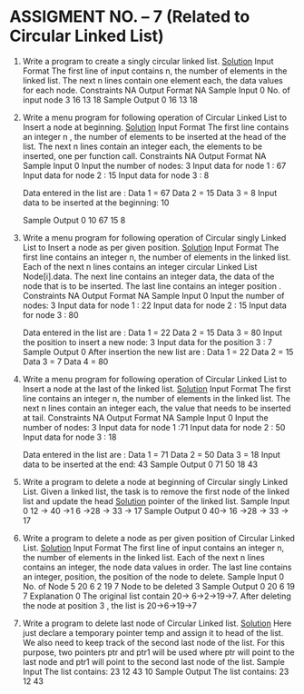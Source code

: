 # ASSIGMENT NO. – 7 (Related to Circular Linked List)

1. Write a program to create a singly circular linked list. [Solution](1_CircularLinkedList.py)
   Input Format
   The first line of input contains n, the number of elements in the linked list. The next n lines
   contain one element each, the data values for each node.
   Constraints
   NA
   Output Format
   NA
   Sample Input 0
   No. of input node 3
   16
   13
   18
   Sample Output 0
   16
   13
   18

2. Write a menu program for following operation of Circular Linked List to Insert a node at beginning. [Solution](2_InsertAtBeginningCLL.py)
   Input Format
   The first line contains an integer n , the number of elements to be inserted at the head of the list.
   The next n lines contain an integer each, the elements to be inserted, one per function call.
   Constraints
   NA
   Output Format
   NA
   Sample Input 0
   Input the number of nodes: 3
   Input data for node 1 : 67
   Input data for node 2 : 15
   Input data for node 3 : 8

   Data entered in the list are :
   Data 1 = 67
   Data 2 = 15
   Data 3 = 8
   Input data to be inserted at the beginning: 10

   Sample Output 0
   10
   67
   15
   8

3. Write a menu program for following operation of Circular singly Linked List to Insert a node as per given position. [Solution](3_InsertAtAnyPosition.py)
   Input Format
   The first line contains an integer n, the number of elements in the linked list. Each of the next n
   lines contains an integer circular Linked List Node[i].data. The next line contains an integer data,
   the data of the node that is to be inserted. The last line contains an integer position .
   Constraints
   NA
   Output Format
   NA
   Sample Input 0
   Input the number of nodes: 3
   Input data for node 1 : 22
   Input data for node 2 : 15
   Input data for node 3 : 80

   Data entered in the list are :
   Data 1 = 22
   Data 2 = 15
   Data 3 = 80
   Input the position to insert a new node: 3
   Input data for the position 3 : 7
   Sample Output 0
   After insertion the new list are :
   Data 1 = 22
   Data 2 = 15
   Data 3 = 7
   Data 4 = 80

4. Write a menu program for following operation of Circular Linked List to Insert a node at the last of the linked list. [Solution](4_InsertTailCLL.py)
   Input Format
   The first line contains an integer n, the number of elements in the linked list. The next n lines
   contain an integer each, the value that needs to be inserted at tail.
   Constraints
   NA
   Output Format
   NA
   Sample Input 0
   Input the number of nodes: 3
   Input data for node 1 :71
   Input data for node 2 : 50
   Input data for node 3 : 18

   Data entered in the list are :
   Data 1 = 71
   Data 2 = 50
   Data 3 = 18
   Input data to be inserted at the end: 43
   Sample Output 0
   71
   50
   18
   43

5. Write a program to delete a node at beginning of Circular singly Linked List. Given a linked list, the task is to remove the first node of the linked list and update the head [Solution](5_DeleteBeginningCLL.py)
   pointer of the linked list.
   Sample Input 0
   12 -> 40 ->1 6 ->28 -> 33 -> 17
   Sample Output 0
   40-> 16 ->28 -> 33 -> 17

6. Write a program to delete a node as per given position of Circular Linked List. [Solution](6_DeleteAtAnyPosition.py)
   Input Format
   The first line of input contains an integer n, the number of elements in the linked list. Each of the
   next n lines contains an integer, the node data values in order. The last line contains an integer,
   position, the position of the node to delete.
   Sample Input 0
   No. of Node 5
   20
   6
   2
   19
   7
   Node to be deleted 3
   Sample Output 0
   20 6 19 7
   Explanation 0
   The original list contain 20-> 6->2->19->7.
   After deleting the node at position 3 , the list is 20->6->19->7

7. Write a program to delete last node of Circular Linked list. [Solution](7_DeleteTailCLL.py)
   Here just declare a temporary pointer temp and assign it to head of the list. We also need to keep track of
   the second last node of the list. For this purpose, two pointers ptr and ptr1 will be used where ptr will point
   to the last node and ptr1 will point to the second last node of the list.
   Sample Input
   The list contains: 23 12 43 10
   Sample Output
   The list contains: 23 12 43
